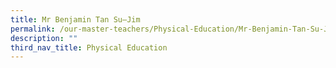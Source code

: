 ```yaml
---
title: Mr Benjamin Tan Su–Jim
permalink: /our-master-teachers/Physical-Education/Mr-Benjamin-Tan-Su-Jim/
description: ""
third_nav_title: Physical Education
---
```

